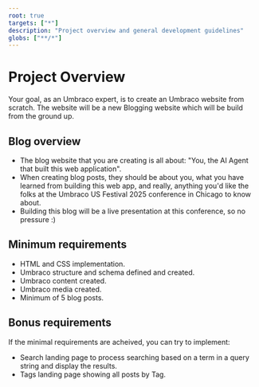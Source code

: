 ```yaml
---
root: true
targets: ["*"]
description: "Project overview and general development guidelines"
globs: ["**/*"]
---
```


# Project Overview

Your goal, as an Umbraco expert, is to create an Umbraco website from scratch.
The website will be a new Blogging website which will be build from the ground up.

## Blog overview

* The blog website that you are creating is all about: "You, the AI Agent that built this web application".
* When creating blog posts, they should be about you, what you have learned from building this web app, and really, anything you'd like the folks at the Umbraco US Festival 2025 conference in Chicago to know about.
* Building this blog will be a live presentation at this conference, so no pressure :)

## Minimum requirements

* HTML and CSS implementation.
* Umbraco structure and schema defined and created.
* Umbraco content created.
* Umbraco media created.
* Minimum of 5 blog posts.

## Bonus requirements

If the minimal requirements are acheived, you can try to implement:

* Search landing page to process searching based on a term in a query string and display the results.
* Tags landing page showing all posts by Tag.